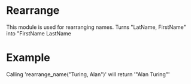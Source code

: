 Rearrange
=============

This module is used for rearranging names.
Turns "LatName, FirstName" into "FirstName LastName

# Example

Calling 'rearrange_name("Turing, Alan")' will return '"Alan Turing"'
